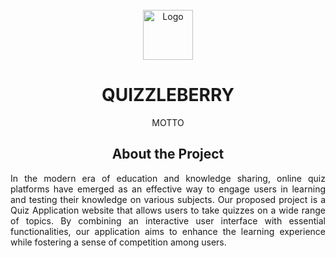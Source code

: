 <!-- PROJECT LOGO -->
<br />
<div align="center">
  <a href="https://github.com/othneildrew/Best-README-Template">
    <img src="[images/logo.png](https://github.com/user-attachments/assets/43e6eb97-d7cb-4ba4-996c-550e8c5a4108)" alt="Logo" width="80" height="80">
  </a>

  <h1 align="center">QUIZZLEBERRY</h1>

  <p align="center">
    MOTTO
  </p>

  <h2 align="center">About the Project</h2>
  
  <p align="justify">
    In the modern era of education and knowledge sharing, online quiz platforms have emerged as an effective way to engage users in learning and testing their knowledge on various subjects. Our proposed project is a Quiz Application website that allows users to take quizzes on a wide range of topics. By combining an interactive user interface with essential functionalities, our application aims to enhance the learning experience while fostering a sense of competition among users.
</div>
